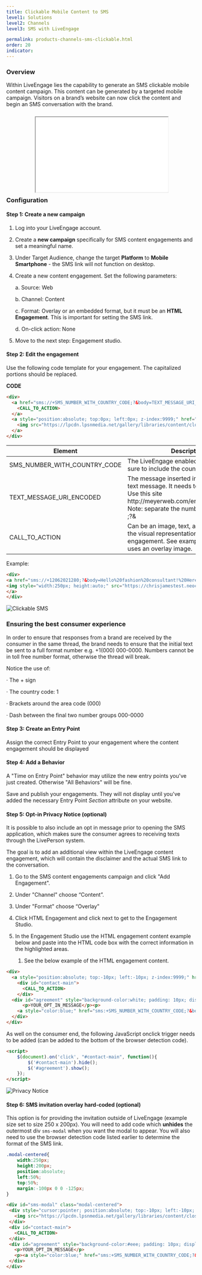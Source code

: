 ```yaml
---
title: Clickable Mobile Content to SMS
level1: Solutions
level2: Channels
level3: SMS with LiveEngage

permalink: products-channels-sms-clickable.html
order: 20
indicator:
---
```


### Overview

Within LiveEngage lies the capability to generate an SMS clickable mobile content campaign. This content can be generated by a targeted mobile campaign. Visitors on a brand’s website can now click the content and begin an SMS conversation with the brand.

<div style="display: block; position: relative; max-width: 70%;margin:0 auto;"><div style="padding-top: 56.25%;"><iframe src="//players.brightcove.net/902047215001/default_default/index.html?videoId=5330861932001" allowfullscreen webkitallowfullscreen mozallowfullscreen style="width: 100%; height: 100%; position: absolute; top: 10px; bottom: 0px; right: 0px; left: 0px;"></iframe></div></div>

### Configuration

#### Step 1: Create a new campaign

1. Log into your LiveEngage account.

2. Create a **new campaign** specifically for SMS content engagements and set a meaningful name.

3. Under Target Audience, change the target **Platform** to **Mobile Smartphone** - the SMS link will not function on desktop.

4. Create a new content engagement. Set the following parameters:

    a. Source: Web
    
    b. Channel: Content
    
    c. Format: Overlay or an embedded format, but it must be an **HTML Engagement**. This is important for setting the SMS link.
    
    d. On-click action: None

5. Move to the next step: Engagement studio.


#### Step 2: Edit the engagement

Use the following code template for your engagement. The capitalized portions should be replaced.

**CODE**

```html
<div>
  <a href="sms://+SMS_NUMBER_WITH_COUNTRY_CODE;?&body=TEXT_MESSAGE_URI_ENCODED" data-LP-event="click">
    <CALL_TO_ACTION>
  </a>
  <a style="position:absolute; top:0px; left:0px; z-index:9999;" href="#" data-LP-event="close">
    <img src="https://lpcdn.lpsnmedia.net/gallery/libraries/content/close_icons/blue_white.png">
  </a>
</div>
```

<table>
<thead>
  <tr>
    <th>Element</th>
    <th>Description</th>
  </tr>
</thead>
<tbody>
  <tr>
    <td>SMS_NUMBER_WITH_COUNTRY_CODE</td>
    <td>The LiveEngage enabled SMS number. Be sure to include the country code.</td>
  </tr>
  <tr>
    <td>TEXT_MESSAGE_URI_ENCODED</td>
    <td>The message inserted into the body of the text message. It needs to be URI encoded. Use this site http://meyerweb.com/eric/tools/dencoder/<br>
    Note: separate the number and text with: ;?&</td>
  </tr>
  <tr>
    <td>CALL_TO_ACTION</td>
    <td>Can be an image, text, any HTML that is the visual representation of the engagement. See example below which uses an overlay image.</td>
  </tr>
</tbody>
</table>


Example:

```html
<div>
<a href="sms://+12062021280;?&body=Hello%20fashion%20consultant!%20Here%20is%20my%20question%3A%20">
<img style="width:250px; height:auto;" src="https://chrisjamestest.neocities.org/img/bigbag-clicktomessage.png">
</a>
</div>
```

![Clickable SMS](img/clickablesms.png)

### Ensuring the best consumer experience

In order to ensure that responses from a brand are received by the consumer in the same thread, the brand needs to ensure that the initial text be sent to a full format number e.g. +1(000) 000-0000. Numbers cannot be in toll free number format, otherwise the thread will break.

Notice the use of:

·  	The + sign

·  	The country code: 1

·  	Brackets around the area code (000)

·  	Dash between the final two number groups 000-0000


#### Step 3: Create an Entry Point

Assign the correct Entry Point to your engagement where the content engagement should be displayed


#### Step 4: Add a Behavior

A "Time on Entry Point" behavior may utilize the new entry points you've just created. Otherwise "All Behaviors" will be fine.

Save and publish your engagements. They will not display until you've added the necessary Entry Point *Section* attribute on your website.


#### Step 5: Opt-in Privacy Notice (optional)

It is possible to also include an opt in message prior to opening the SMS application, which makes sure the consumer agrees to receiving texts through the LivePerson system.

The goal is to add an additional view within the LiveEngage content engagement, which will contain the disclaimer and the actual SMS link to the conversation.

1. Go to the SMS content engagements campaign and click "Add Engagement".

2. Under "Channel" choose “Content”.

3. Under "Format" choose “Overlay”

4. Click HTML Engagement and click next to get to the Engagement Studio.

5. In the Engagement Studio use the HTML engagement content example below and paste into the HTML code box with the correct information in the highlighted areas.

    1.  See the below example of the HTML engagement content.

```html  
<div>
  <a style="position:absolute; top:-10px; left:-10px; z-index:9999;" href="#" data-LP-event="close"><img src="https://lpcdn.lpsnmedia.net/gallery/libraries/content/close_icons/blue_white.png"></a>
    <div id="contact-main">
      <CALL_TO_ACTION>
    </div>
  <div id="agreement" style="background-color:white; padding: 10px; display:none; width:250px;">
      <p>YOUR_OPT_IN_MESSAGE</p><p>
    <a style="color:blue;" href="sms:+SMS_NUMBER_WITH_COUNTRY_CODE;?&body=TEXT_MESSAGE_URI_ENCODED">I Agree ›</a></p>
  </div>
</div>
```
As well on the consumer end, the following JavaScript onclick trigger needs to be added (can be added to the bottom of the browser detection code).

```html
<script>
 	$(document).on('click', "#contact-main", function(){
      	$('#contact-main').hide();
      	$('#agreement').show();
 	});
</script>
```

![Privacy Notice](img/clickable2.png)

#### Step 6: SMS invitation overlay hard-coded (optional)

This option is for providing the invitation outside of LiveEngage (example size set to size 250 x 200px). You will need to add code which **unhides** the outermost div `sms-modal` when you want the modal to appear. You will also need to use the browser detection code listed earlier to determine the format of the SMS link.

```css
.modal-centered{
 	width:250px;
 	height:200px;
 	position:absolute;
 	left:50%;
 	top:50%;
 	margin:-100px 0 0 -125px;
}
```

```html
<div id="sms-modal" class="modal-centered">
 <div style="cursor:pointer; position:absolute; top:-10px; left:-10px; z-index:9999;" onclick="$('#sms-modal').hide();" >
   <img src="https://lpcdn.lpsnmedia.net/gallery/libraries/content/close_icons/blue_white.png">
 </div>
 <div id="contact-main">
   <CALL_TO_ACTION>
 </div>
 <div id="agreement" style="background-color:#eee; padding: 10px; display:none; width:100%; height:100%;">
   <p>YOUR_OPT_IN_MESSAGE</p>
   <p><a style="color:blue;" href="sms:+SMS_NUMBER_WITH_COUNTRY_CODE;?&body=TEXT_MESSAGE_URI_ENCODED">I Agree ›</a></p>
 </div>
</div>
```
